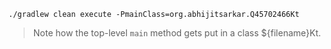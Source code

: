 ```
./gradlew clean execute -PmainClass=org.abhijitsarkar.Q45702466Kt
```

> Note how the top-level `main` method gets put in a class ${filename}Kt.